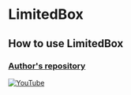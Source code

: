 # LimitedBox
## How to use LimitedBox
### [Author's repository](https://github.com/TheTechDesigner/LimitedBox)

[![YouTube](https://img.youtube.com/vi/p1yjSugwuSA/0.jpg)](https://youtu.be/p1yjSugwuSA "How to use LimitedBox in Flutter")
